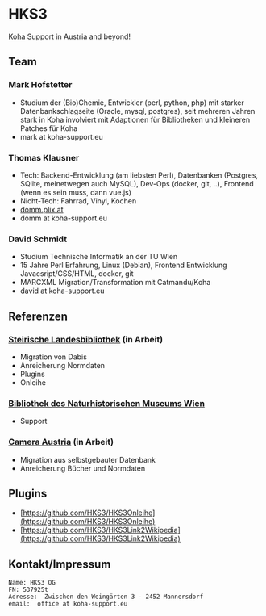 # HKS3

[Koha](https://koha-community.org/) Support in Austria and beyond!

## Team

### Mark Hofstetter

* Studium der (Bio)Chemie, Entwickler (perl, python, php) mit starker Datenbankschlagseite (Oracle, mysql, postgres), seit mehreren Jahren stark in Koha involviert mit Adaptionen für Bibliotheken und kleineren Patches für Koha
* mark at koha-support.eu

### Thomas Klausner

* Tech: Backend-Entwicklung (am liebsten Perl), Datenbanken (Postgres, SQlite, meinetwegen auch MySQL), Dev-Ops (docker, git, ..), Frontend (wenn es sein muss, dann vue.js)
* Nicht-Tech: Fahrrad, Vinyl, Kochen
* [domm.plix.at](https://domm.plix.at)
* domm at koha-support.eu

### David Schmidt
* Studium Technische Informatik an der TU Wien
* 15 Jahre Perl Erfahrung, Linux (Debian), Frontend Entwicklung Javacsript/CSS/HTML, docker, git
* MARCXML Migration/Transformation mit Catmandu/Koha
* david at koha-support.eu


## Referenzen

### [Steirische Landesbibliothek](https://www.landesbibliothek.steiermark.at/) (in Arbeit)

* Migration von Dabis
* Anreicherung Normdaten
* Plugins
* Onleihe

### [Bibliothek des Naturhistorischen Museums Wien](https://www.nhm-wien.ac.at/museum/bibliotheken)

* Support

### [Camera Austria](https://camera-austria.at/bibliothek/) (in Arbeit)

* Migration aus selbstgebauter Datenbank
* Anreicherung Bücher und Normdaten

## Plugins

* [https://github.com/HKS3/HKS3Onleihe](https://github.com/HKS3/HKS3Onleihe)
* [https://github.com/HKS3/HKS3Link2Wikipedia](https://github.com/HKS3/HKS3Link2Wikipedia)

## Kontakt/Impressum

```
Name: HKS3 OG
FN: 537925t 
Adresse:  Zwischen den Weingärten 3 - 2452 Mannersdorf          
email:  office at koha-support.eu
```
